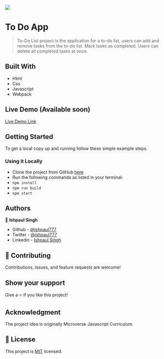 ![](https://img.shields.io/badge/Microverse-blueviolet)

# To Do App

> To-Do List project is the application for a to-do list, users can add and remove tasks from the to-do list. Mark tasks as completed. Users can delete all completed tasks at once.


## Built With

- Html
- Css
- Javascript
- Webpack

## Live Demo (Available soon)

[Live Demo Link](https://livedemo.com)


## Getting Started

To get a local copy up and running follow these simple example steps.

### Using it Locally
- Clone the project from GitHub [here](git@github.com:ishpaul777/To-Do-List.git)
- Run the following commands as listed in your terminal:
- `npm install`
- `npm run build`
- `npm start`



## Authors

👤 **Ishpaul Singh**

- Github - [@ishpaul777](https://github.com/ishpaul777)
- Twitter - [@ishpaul777](https://twitter.com/ishpaul777)
- Linkedin - [Ishpaul Singh](https://www.linkedin.com/in/ishpaul-singh-264590226/)

## 🤝 Contributing

Contributions, issues, and feature requests are welcome!

## Show your support

Give a ⭐️ if you like this project!

## Acknowledgment
The project idea is originally Microverse Javascript Curriculum.

## 📝 License

This project is [MIT](./MIT.md) licensed.
